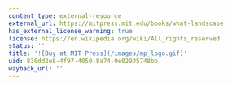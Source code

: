 ```yaml
---
content_type: external-resource
external_url: https://mitpress.mit.edu/books/what-landscape
has_external_license_warning: true
license: https://en.wikipedia.org/wiki/All_rights_reserved
status: ''
title: '![Buy at MIT Press](/images/mp_logo.gif)'
uid: 830dd2e8-4f97-4050-8a74-0e02935748bb
wayback_url: ''
---
```

